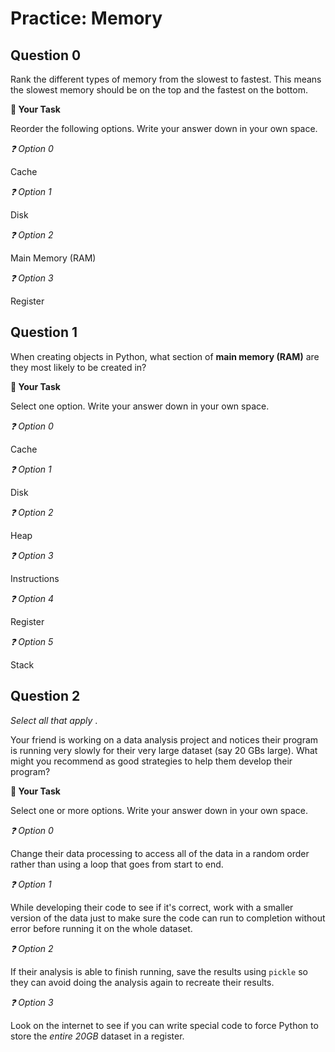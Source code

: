 # <i class="far fa-edit"></i> Practice: Memory



## Question 0

Rank the different types of memory from the slowest to fastest. This means the slowest memory should be on the top and the fastest on the bottom.



**📝 Your Task**

Reorder the following options. Write your answer down in your own space.

*❓ Option 0*

Cache

*❓ Option 1*

Disk

*❓ Option 2*

Main Memory (RAM)

*❓ Option 3*

Register

## Question 1

When creating objects in Python, what section of **main memory (RAM)** are they most likely to be created in?



**📝 Your Task**

Select one option. Write your answer down in your own space.

*❓ Option 0*

Cache



*❓ Option 1*

Disk



*❓ Option 2*

Heap



*❓ Option 3*

Instructions



*❓ Option 4*

Register



*❓ Option 5*

Stack





## Question 2

*Select all that apply* .

Your friend is working on a data analysis project and notices their program is running very slowly for their very large dataset (say 20 GBs large). What might you recommend as good strategies to help them develop their program?





**📝 Your Task**

Select one or more options. Write your answer down in your own space.

*❓ Option 0*

Change their data processing to access all of the data in a random order rather than using a loop that goes from start to end.



*❓ Option 1*

While developing their code to see if it's correct, work with a smaller version of the data just to make sure the code can run to completion without error before running it on the whole dataset.



*❓ Option 2*

If their analysis is able to finish running, save the results using `pickle` so they can avoid doing the analysis again to recreate their results.



*❓ Option 3*

Look on the internet to see if you can write special code to force Python to store the *entire 20GB* dataset in a register.




